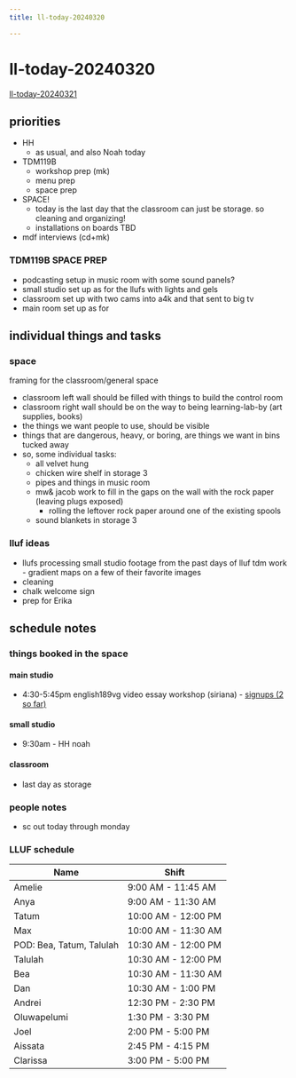 ```yaml
---
title: ll-today-20240320

---
```


# ll-today-20240320

[ll-today-20240321](/DMwXg9DITVq6j8cJi8xLCw)

## priorities
* HH
    * as usual, and also Noah today
* TDM119B 
    * workshop prep (mk)
    * menu prep
    * space prep
* SPACE!
    * today is the last day that the classroom can just be storage. so cleaning and organizing!
    * installations on boards TBD
* mdf interviews (cd+mk)

### TDM119B SPACE PREP

- podcasting setup in music room with some sound panels?
- small studio set up as for the llufs with lights and gels
- classroom set up with two cams into a4k and that sent to big tv
- main room set up as for 


## individual things and tasks
### space
framing for the classroom/general space
* classroom left wall should be filled with things to build the control room
* classroom right wall should be on the way to being learning-lab-by (art supplies, books)
* the things we want people to use, should be visible 
* things that are dangerous, heavy, or boring, are things we want in bins tucked away
* so, some individual tasks:
    * all velvet hung
    * chicken wire shelf in storage 3
    * pipes and things in music room
    * mw& jacob work to fill in the gaps on the wall with the rock paper (leaving plugs exposed)
        * rolling the leftover rock paper around one of the existing spools
    * sound blankets in storage 3


### lluf ideas
* llufs processing small studio footage from the past days of lluf tdm work - gradient maps on a few of their favorite images
* cleaning
* chalk welcome sign
* prep for Erika


## schedule notes
### things booked in the space
#### main studio
* 4:30-5:45pm english189vg video essay workshop (siriana) - [signups (2 so far)](https://docs.google.com/spreadsheets/d/18gWUPwJcFJ53fqPeYivotNeE78yrhSXWkdkBedzjTm0/edit#gid=0)
#### small studio
* 9:30am - HH noah

#### classroom
* last day as storage

### people notes
* sc out today through monday

### LLUF schedule 

| Name                  | Shift            |
|-----------------------|------------------|
| Amelie                | 9:00 AM - 11:45 AM |
| Anya                  | 9:00 AM - 11:30 AM |
| Tatum                 | 10:00 AM - 12:00 PM |
| Max                   | 10:00 AM - 11:30 AM |
| POD: Bea, Tatum, Talulah | 10:30 AM - 12:00 PM |
| Talulah               | 10:30 AM - 12:00 PM |
| Bea                   | 10:30 AM - 11:30 AM |
| Dan                   | 10:30 AM - 1:00 PM |
| Andrei                | 12:30 PM - 2:30 PM |
| Oluwapelumi           | 1:30 PM - 3:30 PM |
| Joel                  | 2:00 PM - 5:00 PM |
| Aissata               | 2:45 PM - 4:15 PM |
| Clarissa              | 3:00 PM - 5:00 PM |

